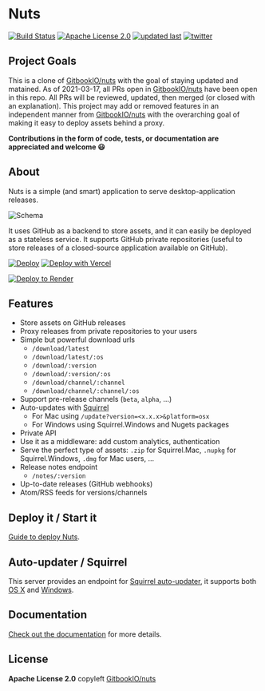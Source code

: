 # Nuts

[![Build Status][build-badge]][build]
[![Apache License 2.0][license-badge]][license]
[![updated last][updated-at-badge]][repo-link]
[![twitter][twitter-badge]][twitter]

## Project Goals

This is a clone of [GitbookIO/nuts](https://github.com/GitbookIO/nuts) with the goal of staying updated and matained. As of 2021-03-17, all PRs open in [GitbookIO/nuts](https://github.com/GitbookIO/nuts) have been open in this repo. All PRs will be reviewed, updated, then merged (or closed with an explanation). This project may add or removed features in an independent manner from [GitbookIO/nuts](https://github.com/GitbookIO/nuts) with the overarching goal of making it easy to deploy assets behind a proxy.

**Contributions in the form of code, tests, or documentation are appreciated and welcome 😃**

## About

Nuts is a simple (and smart) application to serve desktop-application releases.

![Schema](./docs/schema.png)

It uses GitHub as a backend to store assets, and it can easily be deployed as a stateless service. It supports GitHub private repositories (useful to store releases of a closed-source application available on GitHub).

[![Deploy](https://www.herokucdn.com/deploy/button.png)](https://heroku.com/deploy)
[![Deploy with Vercel](https://vercel.com/button)](https://vercel.com/new/clone?repository-url=https%3A%2F%2Fgithub.com%2FdrkNsubuga%2Fnuts-release-server&env=GITHUB_TOKEN,GITHUB_REPO&envDescription=ID%20for%20the%20GitHub%20repository&envLink=https%3A%2F%2Fbiw.github.io%2Fnuts%2Fdeploy&project-name=nuts-release-server&repository-name=nuts-release-server)

[![Deploy to Render](https://render.com/images/deploy-to-render-button.svg)](https://render.com/deploy)


## Features

- Store assets on GitHub releases
- Proxy releases from private repositories to your users
- Simple but powerful download urls
  - `/download/latest`
  - `/download/latest/:os`
  - `/download/:version`
  - `/download/:version/:os`
  - `/download/channel/:channel`
  - `/download/channel/:channel/:os`
- Support pre-release channels (`beta`, `alpha`, ...)
- Auto-updates with [Squirrel](https://github.com/Squirrel)
  - For Mac using `/update?version=<x.x.x>&platform=osx`
  - For Windows using Squirrel.Windows and Nugets packages
- Private API
- Use it as a middleware: add custom analytics, authentication
- Serve the perfect type of assets: `.zip` for Squirrel.Mac, `.nupkg` for Squirrel.Windows, `.dmg` for Mac users, ...
- Release notes endpoint
  - `/notes/:version`
- Up-to-date releases (GitHub webhooks)
- Atom/RSS feeds for versions/channels

## Deploy it / Start it

[Guide to deploy Nuts](https://biw.github.io/nuts/deploy).

## Auto-updater / Squirrel

This server provides an endpoint for [Squirrel auto-updater](https://github.com/atom/electron/blob/master/docs/api/auto-updater.md), it supports both [OS X](https://biw.github.io/nuts/update-osx) and [Windows](https://biw.github.io/nuts/update-windows).

## Documentation

[Check out the documentation](https://biw.github.io/nuts/) for more details.

## License

**Apache License 2.0** copyleft [GitbookIO/nuts](https://github.com/GitbookIO/nuts/blob/master/LICENSE)

[build-badge]: https://img.shields.io/circleci/build/github/biw/nuts/main?style=flat-square
[build]: https://app.circleci.com/pipelines/github/biw/nuts
[license-badge]: https://img.shields.io/badge/license-Apache%202-blue?style=flat-square
[license]: https://github.com/biw/nuts/blob/main/LICENSE
[twitter-badge]: https://img.shields.io/twitter/follow/biwills.svg?style=flat-square&logo=twitter&label=Follow
[twitter]: https://twitter.com/biwills
[updated-at-badge]: https://img.shields.io/github/last-commit/biw/nuts?style=flat-square
[repo-link]: https://github.com/biw/nuts

